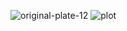 ![original-plate-12](https://github.com/lpicci96/duBoisChallenge2024/assets/56567716/ec85350b-97b4-4e1f-aae0-b9e8b42bf40c)
![plot](https://github.com/lpicci96/duBoisChallenge2024/assets/56567716/b2c1e795-8276-4c1f-890a-ae735d4c9cc1)
